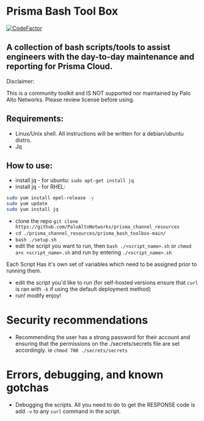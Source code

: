 # Prisma Bash Tool Box
[![CodeFactor](https://www.codefactor.io/repository/github/kyle9021/prisma_channel_resources/badge)](https://www.codefactor.io/repository/github/kyle9021/prisma_channel_resources)


## A collection of bash scripts/tools to assist engineers with the day-to-day maintenance and reporting for Prisma Cloud. 

Disclaimer:

This is a community toolkit and IS NOT supported nor maintained by Palo Alto Networks. Please review license before using. 


## Requirements:

* Linux/Unix shell. All instructions will be written for a debian/ubuntu distro. 
* Jq

## How to use:

* install jq - for ubuntu: `sudo apt-get install jq` 
* install jq - for RHEL: 
```bash
sudo yum install epel-release -y
sudo yum update
sudo yum install jq
```
* clone the repo `git clone https://github.com/PaloAltoNetworks/prisma_channel_resources`
* `cd ./prisma_channel_resources/prisma_bash_toolbox-main/`
* `bash ./setup.sh`
* edit the script you want to run, then `bash ./<script_name>.sh` or `chmod a+x <script_name>.sh` and run by entering `./<script_name>.sh`

Each Script Has it's own set of variables which need to be assigned prior to running them. 

* edit the script you'd like to run (for self-hosted versions ensure that `curl` is ran with `-k` if using the default deployment method)
* run! modify enjoy!

# Security recommendations

* Recommending the user has a strong password for their account and ensuring that the permissions on the ./secrets/secrets file are set accordingly. ie `chmod 700 ./secrets/secrets`

# Errors, debugging, and known gotchas

* Debugging the scripts. All you need to do to get the RESPONSE code is add `-v` to any `curl` command in the script. 


